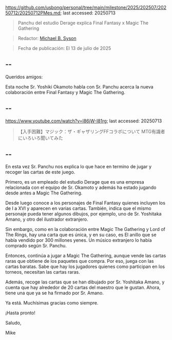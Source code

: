 https://github.com/usbong/personal/tree/main/milestone/2025/202507/20250712/20250712PMes.md; last accessed: 20250713

> Panchu del estudio Derage explica Final Fantasy x Magic The Gathering

> Redactor: [Michael B. Syson](https://www.linkedin.com/in/michaelsyson/)

> Fecha de publicación: El 13 de julio de 2025

## --

Queridos amigos:

Esta noche Sr. Yoshiki Okamoto habla con Sr. Panchu acerca la nueva colaboración entre Final Fantasy y Magic The Gathering.

## --

https://www.youtube.com/watch?v=l86jW-I81rg; last accessed: 20250713

> 【入手困難】マジック：ザ・ギャザリングFFコラボについて MTG有識者にいろいろ聞いてみた

## --

En esta vez Sr. Panchu nos explica lo que hace en termino de jugar y recoger las cartas de este juego. 

Primero, es un empleado del estudio Derage que es una empresa relacionada con el equipo de Sr. Okamoto y además ha estado jugando desde antes a Magic The Gathering. 

Desde luego conoce a los personajes de Final Fantasy quienes incluyen los de I a XVI y aparecen en varias cartas. También, indica que el mismo personaje pueda tener algunos dibujos, por ejemplo, uno de Sr. Yoshitaka Amano, y otro del ilustrador extranjero. 

Sin embargo, como en la colaboración entre Magic The Gathering y Lord of The Rings, hay una carta que es única, y en su caso, es El anillo que se había vendido por 300 millones yenes. Un músico extranjero lo había comprado según Sr. Panchu.

Entonces, continúa a jugar a Magic The Gathering, aunque vende las cartas raras que obtiene de los paquetes que compra. Por eso, juega con las cartas baratas. Sabe que hay los jugadores quienes como participan en los torneos, necesitan las cartas raras.

Además, recoge las cartas que se han dibujado por Sr. Yoshitaka Amano, y cuenta que hay alrededor de 20 cartas del maestro que le gustan. Ahora, tiene una que ya se ha firmado por Sr. Amano.

Ya está. Muchísimas gracias como siempre.

¡Hasta pronto!

Saludo,

Mike
